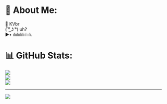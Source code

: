 # 💫 About Me:
🏁 KVbr<br>( ͠° ͟ʖ ͡°) uh?<br>▶• ılıılıılılıılıılı. 

# 📊 GitHub Stats:
![](https://github-readme-stats.vercel.app/api?username=EKVBrasil&theme=dark&hide_border=true&include_all_commits=false&count_private=false)<br/>
![](https://github-readme-streak-stats.herokuapp.com/?user=EKVBrasil&theme=dark&hide_border=true)<br/>
![](https://github-readme-stats.vercel.app/api/top-langs/?username=EKVBrasil&theme=dark&hide_border=true&include_all_commits=false&count_private=false&layout=compact)

---
[![](https://visitcount.itsvg.in/api?id=EKVBrasil&icon=0&color=0)](https://visitcount.itsvg.in)

<!-- Proudly created with GPRM ( https://gprm.itsvg.in ) -->